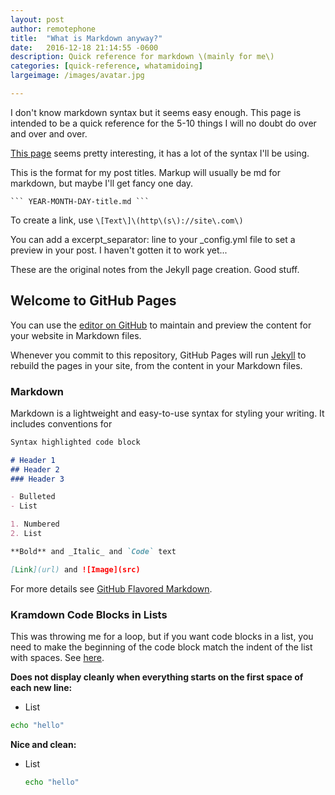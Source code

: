```yaml
---
layout: post
author: remotephone
title:  "What is Markdown anyway?"
date:   2016-12-18 21:14:55 -0600
description: Quick reference for markdown \(mainly for me\)
categories: [quick-reference, whatamidoing]
largeimage: /images/avatar.jpg

---
```


I don't know markdown syntax but it seems easy enough. This page is intended to be a quick reference for the 5-10 things I will no doubt do over and over and over. 


[This page](https://kramdown.gettalong.org/quickref.html) seems pretty interesting, it has a lot of the syntax I'll be using.

This is the format for my post titles. Markup will usually be md for markdown, but maybe I'll get fancy one day.

    ``` YEAR-MONTH-DAY-title.md ```
    
To create a link, use ``` \[Text\]\(http\(s\)://site\.com\) ```

You can add a excerpt_separator: line to your _config.yml file to set a preview in your post. I haven't gotten it to work yet...


These are the original notes from the Jekyll page creation. Good stuff.


## Welcome to GitHub Pages

You can use the [editor on GitHub](https://github.com/remotephone/blog.rmtph.one/edit/master/index.md) to maintain and preview the content for your website in Markdown files.

Whenever you commit to this repository, GitHub Pages will run [Jekyll](https://jekyllrb.com/) to rebuild the pages in your site, from the content in your Markdown files.

### Markdown

Markdown is a lightweight and easy-to-use syntax for styling your writing. It includes conventions for

```markdown
Syntax highlighted code block

# Header 1
## Header 2
### Header 3

- Bulleted
- List

1. Numbered
2. List

**Bold** and _Italic_ and `Code` text

[Link](url) and ![Image](src)
```

For more details see [GitHub Flavored Markdown](https://guides.github.com/features/mastering-markdown/).


### Kramdown Code Blocks in Lists

This was throwing me for a loop, but if you want code blocks in a list, you need to make the beginning of the code block match the indent of the list with spaces. See [here](https://planetjekyll.github.io/sandbox-syntax-highlighter/lists.html).

**Does not display cleanly when everything starts on the first space of each new line:**

* List 

~~~bash
echo "hello"
~~~


**Nice and clean:**

* List

  ~~~bash
  echo "hello"
  ~~~
